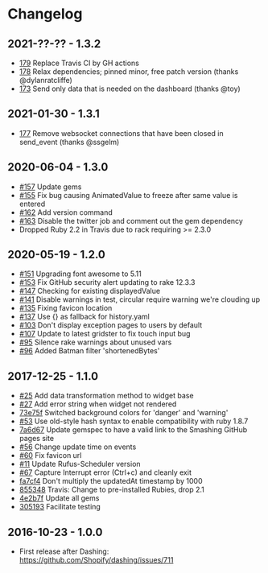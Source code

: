 # Changelog

## 2021-??-?? - 1.3.2

- [179](https://github.com/Smashing/smashing/pull/179) Replace Travis CI by GH actions
- [178](https://github.com/Smashing/smashing/pull/178) Relax dependencies; pinned minor, free patch version (thanks @dylanratcliffe)
- [173](https://github.com/Smashing/smashing/pull/173) Send only data that is needed on the dashboard (thanks @toy)

## 2021-01-30 - 1.3.1

- [177](https://github.com/Smashing/smashing/pull/177) Remove websocket connections that have been closed in send_event (thanks @ssgelm)

## 2020-06-04 - 1.3.0

- [#157](https://github.com/Smashing/smashing/pull/157) Update gems
- [#155](https://github.com/Smashing/smashing/pull/155) Fix bug causing AnimatedValue to freeze after same value is entered
- [#162](https://github.com/Smashing/smashing/pull/162) Add version command
- [#163](https://github.com/Smashing/smashing/pull/163) Disable the twitter job and comment out the gem dependency
- Dropped Ruby 2.2 in Travis due to rack requiring >= 2.3.0

## 2020-05-19 - 1.2.0

- [#151](https://github.com/Smashing/smashing/pull/151) Upgrading font awesome to 5.11
- [#153](https://github.com/Smashing/smashing/pull/153) Fix GitHub security alert updating to rake 12.3.3
- [#147](https://github.com/Smashing/smashing/pull/147) Checking for existing displayedValue
- [#141](https://github.com/Smashing/smashing/pull/141) Disable warnings in test, circular require warning we're clouding up
- [#135](https://github.com/Smashing/smashing/pull/135) Fixing favicon location
- [#137](https://github.com/Smashing/smashing/pull/137) Use {} as fallback for history.yaml
- [#103](https://github.com/Smashing/smashing/pull/103) Don't display exception pages to users by default
- [#107](https://github.com/Smashing/smashing/pull/107) Update to latest gridster to fix touch input bug
- [#95](https://github.com/Smashing/smashing/pull/95) Silence rake warnings about unused vars
- [#96](https://github.com/Smashing/smashing/pull/96) Added Batman filter 'shortenedBytes'

## 2017-12-25 - 1.1.0

- [#25](https://github.com/Smashing/smashing/pull/25) Add data transformation method to widget base
- [#27](https://github.com/Smashing/smashing/pull/27) Add error string when widget not rendered
- [73e75f](https://github.com/Smashing/smashing/commit/73e75f) Switched background colors for 'danger' and 'warning'
- [#53](https://github.com/Smashing/smashing/pull/52) Use old-style hash syntax to enable compatibility with ruby 1.8.7
- [7a6d67](https://github.com/Smashing/smashing/commit/7a6d67) Update gemspec to have a valid link to the Smashing GitHub pages site
- [#56](https://github.com/Smashing/smashing/pull/56) Change update time on events
- [#60](https://github.com/Smashing/smashing/pull/60) Fix favicon url
- [#11](https://github.com/Smashing/smashing/pull/11) Update Rufus-Scheduler version
- [#67](https://github.com/Smashing/smashing/pull/67) Capture Interrupt error (Ctrl+c) and cleanly exit
- [fa7cf4](https://github.com/Smashing/smashing/commit/fa7cf4) Don't multiply the updatedAt timestamp by 1000
- [855348](https://github.com/Smashing/smashing/commit/855348) Travis: Change to pre-installed Rubies, drop 2.1
- [4e2b7f](https://github.com/Smashing/smashing/commit/4e2b7f) Update all gems
- [305193](https://github.com/Smashing/smashing/commit/305193) Facilitate testing

## 2016-10-23 - 1.0.0

- First release after Dashing: https://github.com/Shopify/dashing/issues/711
